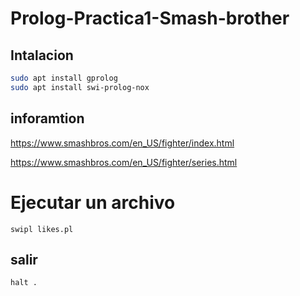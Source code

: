 # Prolog-Practica1-Smash-brother


## Intalacion 
``` bash
sudo apt install gprolog
sudo apt install swi-prolog-nox
```

## inforamtion
https://www.smashbros.com/en_US/fighter/index.html

https://www.smashbros.com/en_US/fighter/series.html

# Ejecutar un archivo
```
swipl likes.pl
```

## salir

```
halt .
```


